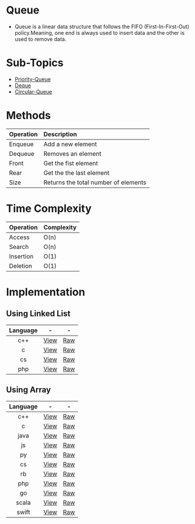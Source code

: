 # Queue
* Queue is a linear data structure that follows the FIFO (First-In-First-Out) policy.Meaning, one end is always used to insert data and the other is used to remove data.

# Sub-Topics
* [Priority-Queue](Priority-Queue/)
* [Deque](Deque/)
* [Circular-Queue](Circular-Queue/)

# Methods

| Operation | Description 
|:--|:--
|Enqueue | Add a new element  
|Dequeue | Removes an element 
|Front | Get the fist element 
|Rear | Get the the last element 
|Size | Returns the total number of elements 

# Time Complexity

| Operation | Complexity 
|:--|:--
|Access | O(n) 
|Search | O(n) 
|Insertion | O(1) 
|Deletion | O(1) 


# Implementation

## Using Linked List

| Language | - | - 
|:--: |:--: |:--:
| c++ | [View](https://github.com/ahampriyanshu/algo_ds_101/blob/main/Data-Structures/Queue/QueueUsingLL.cpp) | [Raw](QueueUsingLL.cpp)
| c | [View](https://github.com/ahampriyanshu/algo_ds_101/blob/main/Data-Structures/Queue/QueueUsingLL.c) | [Raw](QueueUsingLL.c)
| cs | [View](https://github.com/ahampriyanshu/algo_ds_101/blob/main/Data-Structures/Queue/QueueUsingLL.cs) | [Raw](QueueUsingLL.cs)
| php | [View](https://github.com/ahampriyanshu/algo_ds_101/blob/main/Data-Structures/Queue/QueueUsingLL.cpp) | [Raw](QueueUsingLL.php)

## Using Array

| Language | - | - 
|:--: |:--: |:--:
| c++ | [View](https://github.com/ahampriyanshu/algo_ds_101/blob/main/Data-Structures/Queue/QueueUsingArray.cpp) | [Raw](QueueUsingArray.cpp)
| c | [View](https://github.com/ahampriyanshu/algo_ds_101/blob/main/Data-Structures/Queue/QueueUsingArray.c) | [Raw](QueueUsingArray.c)
| java | [View](https://github.com/ahampriyanshu/algo_ds_101/blob/main/Data-Structures/Queue/QueueUsingArray.java) | [Raw](QueueUsingArray.java)
| js | [View](https://github.com/ahampriyanshu/algo_ds_101/blob/main/Data-Structures/Queue/QueueUsingArray.js) | [Raw](QueueUsingArray.js)
| py | [View](https://github.com/ahampriyanshu/algo_ds_101/blob/main/Data-Structures/Queue/QueueUsingArray.py) | [Raw](QueueUsingArray.py)
| cs | [View](https://github.com/ahampriyanshu/algo_ds_101/blob/main/Data-Structures/Queue/QueueUsingArray.cs) | [Raw](QueueUsingArray.cs)
| rb | [View](https://github.com/ahampriyanshu/algo_ds_101/blob/main/Data-Structures/Queue/QueueUsingArray.rb) | [Raw](QueueUsingArray.rb)
| php | [View](https://github.com/ahampriyanshu/algo_ds_101/blob/main/Data-Structures/Queue/QueueUsingArray.php) | [Raw](QueueUsingArray.php)
| go | [View](https://github.com/ahampriyanshu/algo_ds_101/blob/main/Data-Structures/Queue/QueueUsingArray.go) | [Raw](QueueUsingArray.go)
| scala | [View](https://github.com/ahampriyanshu/algo_ds_101/blob/main/Data-Structures/Queue/QueueUsingArray.scala) | [Raw](QueueUsingArray.scala)
| swift | [View](https://github.com/ahampriyanshu/algo_ds_101/blob/main/Data-Structures/Queue/QueueUsingArray.swift) | [Raw](QueueUsingArray.swift)